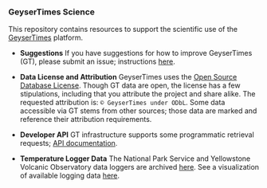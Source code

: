 ### GeyserTimes Science
This repository contains resources to support the scientific use of the [GeyserTimes](http://geysertimes.org) platform. 

* **Suggestions**
If you have suggestions for how to improve GeyserTimes (GT), please submit an issue; instructions  [here](https://help.github.com/articles/creating-an-issue/).

* **Data License and Attribution** GeyserTimes uses the [Open Source Database License](http://opendatacommons.org/licenses/odbl/summary/). Though GT data are open, the license has a few stipulations, including that you attribute the project and share alike. The requested attribution is: `© GeyserTimes under ODbL`. Some data accessible via GT stems from other sources; those data are marked and reference their attribution requirements.

* **Developer API** GT infrastructure supports some programmatic retrieval requests; [API documentation](http://geysertimes.org/api/v4/docs/index.php).  

* **Temperature Logger Data** The National Park Service and Yellowstone Volcanic Observatory data loggers are archived [here](http://geysertimes.org/datalogger/index.php). See a visualization of available logging data [here](http://geysertimes.org/datalogger/analysis/punchcard/punchcard.php).
